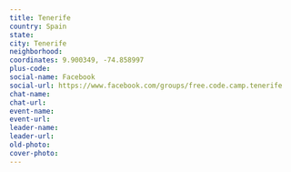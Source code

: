 ```yaml
---
title: Tenerife
country: Spain
state: 
city: Tenerife
neighborhood: 
coordinates: 9.900349, -74.858997
plus-code:
social-name: Facebook
social-url: https://www.facebook.com/groups/free.code.camp.tenerife
chat-name:
chat-url:
event-name:
event-url:
leader-name:
leader-url:
old-photo: 
cover-photo:
---
```

